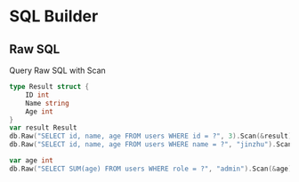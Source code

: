 # SQL Builder

## Raw SQL

Query Raw SQL with Scan

```go
type Result struct {
    ID int
    Name string
    Age int
}
var result Result
db.Raw("SELECT id, name, age FROM users WHERE id = ?", 3).Scan(&result)
db.Raw("SELECT id, name, age FROM users WHERE name = ?", "jinzhu").Scan(&result)

var age int
db.Raw("SELECT SUM(age) FROM users WHERE role = ?", "admin").Scan(&age)
```
